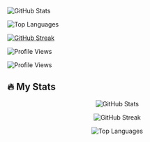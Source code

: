 <!-- Basic GitHub Stats Card -->
![GitHub Stats](https://github-readme-stats.vercel.app/api?username=dubu13&show_icons=true&theme=radical)

<!-- Top Languages Card -->
![Top Languages](https://github-readme-stats.vercel.app/api/top-langs/?username=dubu13&layout=compact&theme=radical)

<!-- GitHub Streak Stats -->
[![GitHub Streak](https://github-readme-streak-stats.herokuapp.com/?user=dubu13&theme=dark)](https://git.io/streak-stats)

<!-- Profile Views Counter -->
![Profile Views](https://komarev.com/ghpvc/?username=dubu13&color=brightgreen&style=flat-square)

<!-- Profile Views Counter -->
![Profile Views](https://komarev.com/ghpvc/?username=YOUR_USERNAME&color=brightgreen&style=flat-square)

## 🔥 My Stats
<p align="center">
  <img src="https://github-readme-stats.vercel.app/api?username=YOUR_USERNAME&show_icons=true&theme=radical" alt="GitHub Stats" />
</p>
<p align="center">
  <img src="https://github-readme-streak-stats.herokuapp.com/?user=YOUR_USERNAME&theme=dark" alt="GitHub Streak" />
</p>
<p align="center">
  <img src="https://github-readme-stats.vercel.app/api/top-langs/?username=YOUR_USERNAME&layout=compact&theme=radical" alt="Top Languages" />
</p> 
